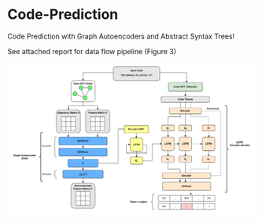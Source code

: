 # Code-Prediction
Code Prediction with Graph Autoencoders and Abstract Syntax Trees!

See attached report for data flow pipeline (Figure 3)

![alt text](https://github.com/notsamdonald/Code-Prediction/blob/main/Images_for_report/model_arch_final.png)

